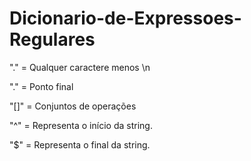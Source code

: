 # Dicionario-de-Expressoes-Regulares

"." = Qualquer caractere menos \n

"\." = Ponto final

"[]" = Conjuntos de operações

"^" = Representa o início da string.

"$" = Representa o final da string.